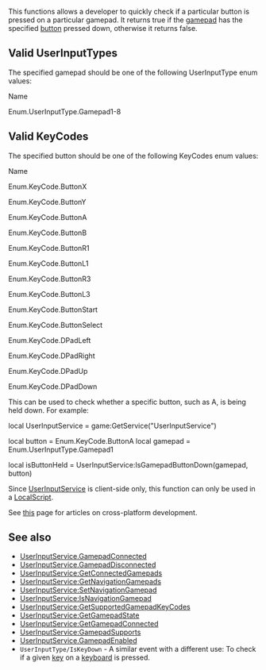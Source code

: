 This functions allows a developer to quickly check if a particular button is pressed on a particular gamepad. It returns true if the [gamepad](https://developer.roblox.com/en-us/api-reference/enum/UserInputType) has the specified [button](https://developer.roblox.com/en-us/api-reference/enum/KeyCode) pressed down, otherwise it returns false.

Valid UserInputTypes
--------------------

The specified gamepad should be one of the following UserInputType enum values:

Name

Enum.UserInputType.Gamepad1-8

Valid KeyCodes
--------------

The specified button should be one of the following KeyCodes enum values:

Name

Enum.KeyCode.ButtonX

Enum.KeyCode.ButtonY

Enum.KeyCode.ButtonA

Enum.KeyCode.ButtonB

Enum.KeyCode.ButtonR1

Enum.KeyCode.ButtonL1

Enum.KeyCode.ButtonR3

Enum.KeyCode.ButtonL3

Enum.KeyCode.ButtonStart

Enum.KeyCode.ButtonSelect

Enum.KeyCode.DPadLeft

Enum.KeyCode.DPadRight

Enum.KeyCode.DPadUp

Enum.KeyCode.DPadDown

This can be used to check whether a specific button, such as A, is being held down. For example:

local UserInputService = game:GetService("UserInputService")

local button = Enum.KeyCode.ButtonA
local gamepad = Enum.UserInputType.Gamepad1

local isButtonHeld = UserInputService:IsGamepadButtonDown(gamepad, button)

Since [UserInputService](https://developer.roblox.com/en-us/api-reference/class/UserInputService) is client-side only, this function can only be used in a [LocalScript](https://developer.roblox.com/en-us/api-reference/class/LocalScript).

See [this](https://developer.roblox.com/learn-roblox/cross-platform) page for articles on cross-platform development.

See also
--------

*   [UserInputService.GamepadConnected](https://developer.roblox.com/en-us/api-reference/event/UserInputService/GamepadConnected)
*   [UserInputService.GamepadDisconnected](https://developer.roblox.com/en-us/api-reference/event/UserInputService/GamepadDisconnected)
*   [UserInputService:GetConnectedGamepads](https://developer.roblox.com/en-us/api-reference/function/UserInputService/GetConnectedGamepads)
*   [UserInputService:GetNavigationGamepads](https://developer.roblox.com/en-us/api-reference/function/UserInputService/GetNavigationGamepads)
*   [UserInputService:SetNavigationGamepad](https://developer.roblox.com/en-us/api-reference/function/UserInputService/SetNavigationGamepad)
*   [UserInputService:IsNavigationGamepad](https://developer.roblox.com/en-us/api-reference/function/UserInputService/IsNavigationGamepad)
*   [UserInputService:GetSupportedGamepadKeyCodes](https://developer.roblox.com/en-us/api-reference/function/UserInputService/GetSupportedGamepadKeyCodes)
*   [UserInputService:GetGamepadState](https://developer.roblox.com/en-us/api-reference/function/UserInputService/GetGamepadState)
*   [UserInputService:GetGamepadConnected](https://developer.roblox.com/en-us/api-reference/function/UserInputService/GetGamepadConnected)
*   [UserInputService:GamepadSupports](https://developer.roblox.com/en-us/api-reference/function/UserInputService/GamepadSupports)
*   [UserInputService.GamepadEnabled](https://developer.roblox.com/en-us/api-reference/property/UserInputService/GamepadEnabled)
*   `UserInputType/IsKeyDown` - A similar event with a different use: To check if a given [key](https://developer.roblox.com/en-us/api-reference/enum/KeyCode) on a [keyboard](https://developer.roblox.com/en-us/api-reference/enum/UserInputType) is pressed.